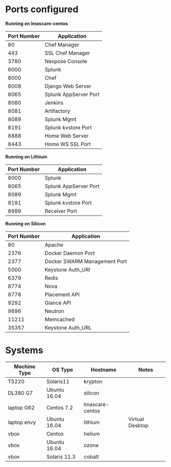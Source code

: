 # Ports configured

**Running on lmascare-centos**  

Port Number | Application  
---- | ---------  
80   | Chef Manager  
443  | SSL Chef Manager  
3780 | Nexpose Console
6000 | Splunk
8000 | Chef
8008 | Django Web Server
8065 | Splunk AppServer Port
8080 | Jenkins  
8081 | Artifactory  
8089 | Splunk Mgmt
8191 | Splunk kvstore Port
8888 | Home Web Server  
8443 | Home WS SSL Port  

**Running on Lithium**  

Port Number | Application
--- | ---
8000 | Splunk
8065 | Splunk AppServer Port
8089 | Splunk Mgmt
8191 | Splunk kvstore Port
8999 | Receiver Port


**Running on Silicon**

Port Number | Application
--- | ---
80 | Apache
2376 | Docker Daemon Port
2377 | Docker SWARM Management Port
5000 | Keystone Auth_URI
6379 | Redis
8774 | Nova
8778 | Placement API
9292 | Glance API
9696 | Neutron
11211 | Memcached
35357 | Keystone Auth_URL


  
# Systems

Machine Type | OS Type | Hostname | Notes  
--- | ---  | --- | ---  
T5220 | Solaris11 | krypton |  
DL380 G7 | Ubuntu 16.04 | silicon |     
laptop G62 | Centos 7.2 | lmascare-centos  
laptop envy | Ubuntu 16.04 | lithium | Virtual Desktop  
vbox  | Centos | helium  
vbox  | Ubuntu 16.04  | ozone  
vbox  | Solaris 11.3  | cobalt  

   
   
  